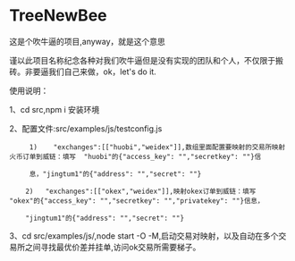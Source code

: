 # TreeNewBee
这是个吹牛逼的项目,anyway，就是这个意思

谨以此项目名称纪念各种对我们吹牛逼但是没有实现的团队和个人，不仅限于搬砖。非要逼我们自己来做，ok，let's do it.

使用说明：

1、cd src,npm i 安装环境

2、配置文件:src/examples/js/testconfig.js

         1)    "exchanges":[["huobi","weidex"]],数组里面配置要映射的交易所映射火币订单到威链：填写  "huobi"的{"access_key": "","secretkey": ""}信
         
         息，"jingtum1"的{"address": "","secret": ""}

        2)   "exchanges":[["okex","weidex"]],映射okex订单到威链：填写  "okex"的{"access_key": "","secretkey": "","privatekey": ""}信息，
        
        "jingtum1"的{"address": "","secret": ""}

3、cd src/examples/js/,node start  -O -M,启动交易对映射，以及自动在多个交易所之间寻找最优价差并挂单,访问ok交易所需要梯子。


